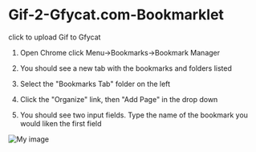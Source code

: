 # Gif-2-Gfycat.com-Bookmarklet
click to upload Gif to Gfycat

1. Open Chrome click Menu->Bookmarks->Bookmark Manager

2. You should see a new tab with the bookmarks and folders listed

3. Select the "Bookmarks Tab" folder on the left

4. Click the "Organize" link, then "Add Page" in the drop down

5. You should see two input fields. Type the name of the bookmark you would liken the first field


![My image](https://media.giphy.com/media/zcCGBRQshGdt6/giphy.gif)
